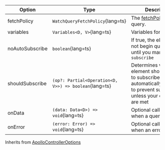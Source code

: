 | Option          | Type                                                  | Description                                                                                                                               |
| --------------- | ----------------------------------------------------- | ----------------------------------------------------------------------------------------------------------------------------------------- |
| fetchPolicy     | `WatchQueryFetchPolicy`{lang=ts}                      | The [fetchPolicy](https://www.apollographql.com/docs/react/api/core/ApolloClient/#FetchPolicy) for the query.                             |
| variables       | `Variables<D, V>`{lang=ts}                            | Variables for the query.                                                                                                                  |
| noAutoSubscribe | `boolean`{lang=ts}                                    | If true, the element will not begin querying data until you manually call `subscribe`                                                     |
| shouldSubscribe | `(op?: Partial<Operation<D, V>>) => boolean`{lang=ts} | Determines whether the element should attempt to subscribe automatically\\nOverride to prevent subscribing unless your conditions are met |
| onData          | `(data: Data<D>) => void`{lang=ts}                    | Optional callback for when a query resolves.                                                                                              |
| onError         | `(error: Error) => void`{lang=ts}                     | Optional callback for when an error occurs.                                                                                               |

Inherits from [ApolloControllerOptions](/api/core/controllers/controller/#options)
